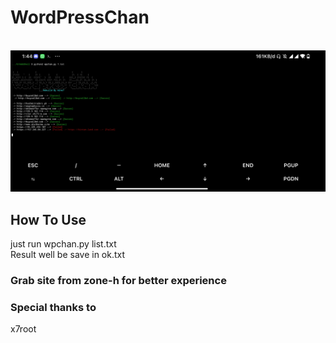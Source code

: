 <H1>WordPressChan</H1>
<br>
<img src="https://raw.githubusercontent.com/InMyMine7/WordPressChan/main/wpchan.jpg"
<br>
<H2>How To Use</H2>
just run wpchan.py list.txt<br>
Result well be save in ok.txt
<H3>Grab site from zone-h for better experience</H3>
<H3>Special thanks to</H3>
x7root
